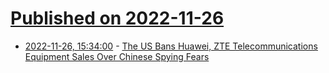 # [Published on 2022-11-26](index.md)

* [2022-11-26, 15:34:00](https://yro.slashdot.org/story/22/11/26/1519220/the-us-bans-huawei-zte-telecommunications-equipment-sales-over-chinese-spying-fears?utm_source=rss1.0mainlinkanon&utm_medium=feed) - [The US Bans Huawei, ZTE Telecommunications Equipment Sales Over Chinese Spying Fears](https://yro.slashdot.org/story/22/11/26/1519220/the-us-bans-huawei-zte-telecommunications-equipment-sales-over-chinese-spying-fears?utm_source=rss1.0mainlinkanon&utm_medium=feed)
